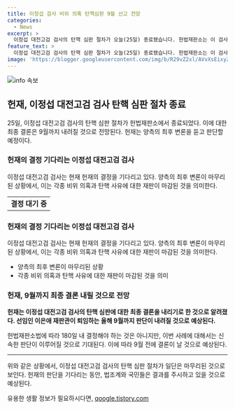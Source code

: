 ```yaml
---
title: 이정섭 검사 비위 의혹 탄핵심판 9월 선고 전망
categories:
  - News
excerpt: >
  이정섭 대전고검 검사의 탄핵 심판 절차가 오늘(25일) 종료됐습니다. 헌법재판소는 이 검사의 탄핵 재판 3차 변론을 열고 양쪽의 최후 변론을 들었습니다. 이에 대한 결정은 이은애 재판관이 퇴임하는 올해 9월까지 내릴 것으로 전망됩니다. 의혹의 중심에는 처남 마약사건과 ‘무단 전과 조회’, 처남의 마약 수사 무마 등이 있으며, 이를 둘러싼 증거와 주장을 기초로 신중히 검토한 끝에 결정될 것으로 보입니다.
feature_text: >
  이정섭 대전고검 검사의 탄핵 심판 절차가 오늘(25일) 종료됐습니다. 헌법재판소는 이 검사의 탄핵 재판 3차 변론을 열고 양쪽의 최후 변론을 들었습니다. 이에 대한 결정은 이은애 재판관이 퇴임하는 올해 9월까지 내릴 것으로 전망됩니다. 의혹의 중심에는 처남 마약사건과 ‘무단 전과 조회’, 처남의 마약 수사 무마 등이 있으며, 이를 둘러싼 증거와 주장을 기초로 신중히 검토한 끝에 결정될 것으로 보입니다.
image: 'https://blogger.googleusercontent.com/img/b/R29vZ2xl/AVvXsEixyZcFfHzMRdzZMjFBmAUKJYCLCGyLL1o632UiGVXcaFdKo_bkvkuCioo0uUKlGfBVcT3P84aROyZIXSBEx3Aw5nCQ3pTgDom1WDC4m8eifvWiAmWEEVb4x6G_l8C0QH225ldMjyaFvpxGEBGNO37VmDTDMHGhJPq73UglMfDca1-0aw/s1600/blogspot.png'
---
```


<p><img src="https://blogger.googleusercontent.com/img/b/R29vZ2xl/AVvXsEixyZcFfHzMRdzZMjFBmAUKJYCLCGyLL1o632UiGVXcaFdKo_bkvkuCioo0uUKlGfBVcT3P84aROyZIXSBEx3Aw5nCQ3pTgDom1WDC4m8eifvWiAmWEEVb4x6G_l8C0QH225ldMjyaFvpxGEBGNO37VmDTDMHGhJPq73UglMfDca1-0aw/s1600/blogspot.png" alt="info 속보" /></p>

<h2 data-ke-size="size26">헌재, 이정섭 대전고검 검사 탄핵 심판 절차 종료</h2>

<p data-ke-size="size16">25일, 이정섭 대전고검 검사의 탄핵 심판 절차가 헌법재판소에서 종료되었다. 이에 대한 최종 결론은 9월까지 내려질 것으로 전망된다. 헌재는 양측의 최후 변론을 듣고 판단할 예정이다.</p>

<h3>헌재의 결정 기다리는 이정섭 대전고검 검사</h3>

<p data-ke-size="size16">이정섭 대전고검 검사는 현재 헌재의 결정을 기다리고 있다. 양측의 최후 변론이 마무리된 상황에서, 이는 각종 비위 의혹과 탄핵 사유에 대한 재판이 마감된 것을 의미한다.</p>

<table>
  <tr>
    <td style="text-align: center; height: 17px;"><b>결정 대기 중</b></td>
  </tr>
</table>

<h3>헌재의 결정 기다리는 이정섭 대전고검 검사</h3>

<p data-ke-size="size16">이정섭 대전고검 검사는 현재 헌재의 결정을 기다리고 있다. 양측의 최후 변론이 마무리된 상황에서, 이는 각종 비위 의혹과 탄핵 사유에 대한 재판이 마감된 것을 의미한다.</p>

<ul>
  <li>양측의 최후 변론이 마무리된 상황</li>
  <li>각종 비위 의혹과 탄핵 사유에 대한 재판이 마감된 것을 의미</li>
</ul>

<h3>헌재, 9월까지 최종 결론 내릴 것으로 전망</h3>

<p data-ke-size="size16"><b>헌재는 이정섭 대전고검 검사의 탄핵 심판에 대한 최종 결론을 내리기로 한 것으로 알려졌다. 선임인 이은애 재판관이 퇴임하는 올해 9월까지 판단이 내려질 것으로 예상된다.</b></p>

<p data-ke-size="size16">헌법재판소법에 따라 180일 내 결정해야 하는 것은 아니지만, 이번 사례에 대해서는 신속한 판단이 이루어질 것으로 기대된다. 이에 따라 9월 전에 결론이 날 것으로 예상된다.</p>

<hr>

<p data-ke-size="size16">위와 같은 상황에서, 이정섭 대전고검 검사의 탄핵 심판 절차가 일단은 마무리된 것으로 보인다. 헌재의 판단을 기다리는 동안, 법조계와 국민들은 결과를 주시하고 있을 것으로 예상된다.</p>
유용한 생활 정보가 필요하시다면, <a href="https://qoogle.tistory.com" rel="dofollow">qoogle.tistory.com</a>


